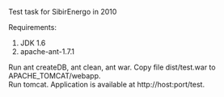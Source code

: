 Test task for SibirEnergo in 2010  

Requirements:
1. JDK 1.6
2. apache-ant-1.7.1

Run ant createDB, ant clean, ant war. Copy file dist/test.war to APACHE_TOMCAT/webapp.  
Run tomcat. Application is available at http://host:port/test.
